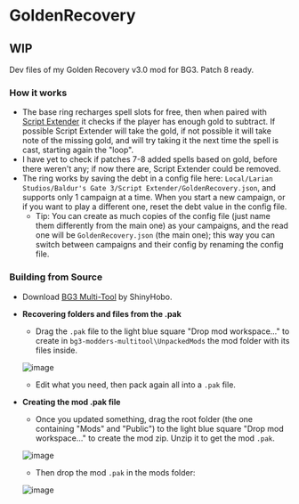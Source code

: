 # GoldenRecovery
## WIP
Dev files of my Golden Recovery v3.0 mod for BG3. Patch 8 ready.


### How it works
- The base ring recharges spell slots for free, then when paired with [Script Extender](https://github.com/Norbyte/bg3se/releases/latest) it checks if the player has enough gold to subtract. If possible Script Extender will take the gold, if not possible it will take note of the missing gold, and will try taking it the next time the spell is cast, starting again the "loop".
- I have yet to check if patches 7-8 added spells based on gold, before there weren't any; if now there are, Script Extender could be removed.
- The ring works by saving the debt in a config file here: `Local/Larian Studios/Baldur's Gate 3/Script Extender/GoldenRecovery.json`, and supports only 1 campaign at a time. When you start a new campaign, or if you want to play a different one, reset the debt value in the config file.
  - Tip: You can create as much copies of the config file (just name them differently from the main one) as your campaigns, and the read one will be `GoldenRecovery.json` (the main one); this way you can switch between campaigns and their config by renaming the config file.

### Building from Source
- Download [BG3 Multi-Tool](https://github.com/ShinyHobo/BG3-Modders-Multitool/wiki/Installation) by ShinyHobo.
- **Recovering folders and files from the .pak**
  - Drag the `.pak` file to the light blue square "Drop mod workspace..." to create in `bg3-modders-multitool\UnpackedMods` the mod folder with its files inside.

  ![image](https://github.com/user-attachments/assets/21dd28ae-446d-49b7-a54d-dc8e40aca9a5)

  - Edit what you need, then pack again all into a `.pak` file.
  
- **Creating the mod .pak file**
  - Once you updated something, drag the root folder (the one containing "Mods" and "Public") to the light blue square "Drop mod workspace..." to create the mod zip. Unzip it to get the mod `.pak`.

  ![image](https://github.com/user-attachments/assets/21dd28ae-446d-49b7-a54d-dc8e40aca9a5)

  - Then drop the mod `.pak` in the mods folder:

  ![image](https://github.com/user-attachments/assets/eb519079-7409-49af-ba73-fe2fc5d48d5c)
